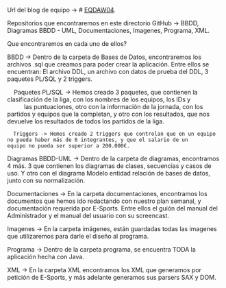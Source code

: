 Url del blog de equipo -> # [EQDAW04](http://10.1.11.1).

Repositorios que encontraremos en este directorio GitHub -> BBDD,
                                                            Diagramas BBDD - UML,
                                                            Documentaciones,
                                                            Imagenes,
                                                            Programa,
                                                            XML.
                                                            
Que encontraremos en cada uno de ellos? 

BBDD -> Dentro de la carpeta de Bases de Datos, encontraremos los archivos .sql que creamos para poder crear la aplicación.
        Entre ellos se encuentran: El archivo DDL, un archivo con datos de prueba del DDL, 3 paquetes PL/SQL y 2 triggers.

     Paquetes PL/SQL ->  Hemos creado 3 paquetes, que contienen la clasificación de la liga, con los nombres de los equipos, los IDs y                             las puntuaciones, otro con la información de la jornada, con los partidos y equipos que la completan,
                         y otro con los resultados, que nos devuelve los resultados de todos los partidos de la liga.
                            
      Triggers -> Hemos creado 2 triggers que controlan que en un equipo no pueda haber más de 6 integrantes, y que el salario de un                         equipo no pueda ser superior a 200.000€.
        
Diagramas BBDD-UML ->  Dentro de la carpeta de diagramas, encontramos 4 más. 3 que contienen los diagramas de clases, secuencias y casos                          de uso. Y otro con el diagrama Modelo entidad relación de bases de datos, junto con su normalización.

Documentaciones -> En la carpeta documentaciones, encontramos los documentos que hemos ido redactando con nuestro plan semanal, y                            documentación requerida por E-Sports. Entre ellos el guión del manual del Administrador y el manual del usuario con su                    screencast.

Imagenes -> En la carpeta imágenes, están guardadas todas las imagenes que utilizaremos para darle el diseño al programa.

Programa -> Dentro de la carpeta programa, se encuentra TODA la aplicación hecha con Java.

XML -> En la carpeta XML encontramos los XML que generamos por petición de E-Sports, y más adelante generamos sus parsers SAX y DOM.
